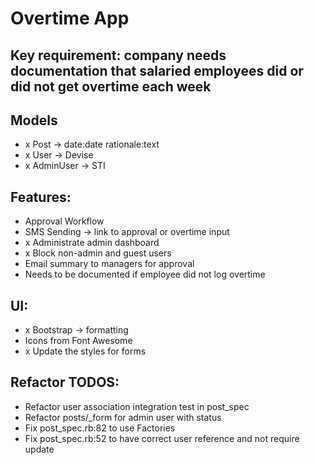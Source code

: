 # Overtime App

## Key requirement: company needs documentation that salaried employees did or did not get overtime each week

## Models
- x Post -> date:date rationale:text
- x User -> Devise
- x AdminUser -> STI

## Features:
- Approval Workflow
- SMS Sending -> link to approval or overtime input
- x Administrate admin dashboard
- x Block non-admin and guest users
- Email summary to managers for approval
- Needs to be documented if employee did not log overtime

## UI:
- x Bootstrap -> formatting
- Icons from Font Awesome
- x Update the styles for forms

## Refactor TODOS:
- Refactor user association integration test in post_spec
- Refactor posts/_form for admin user with status
- Fix post_spec.rb:82 to use Factories
- Fix post_spec.rb:52 to have correct user reference and not require update